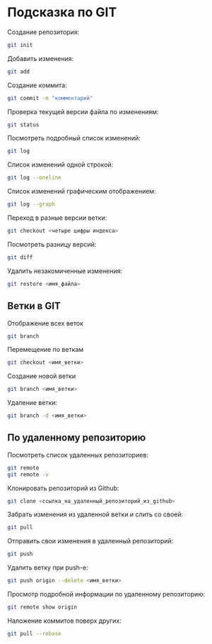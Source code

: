 # Подсказка по GIT

Создание репозитория:
```sh
git init
```
Добавить изменения:
```sh
git add
```
Создание коммита:
```sh
git commit -m "комментарий"
```
Проверка текущей версии файла по изменениям:
```sh
git status
```
Посмотреть подробный список изменений:
```sh
git log
```
Список изменений одной строкой:
```sh
git log --oneline
```
Список изменений графическим отображением:
```sh
git log --graph
```
Переход в разные версии ветки:
```sh
git checkout <четыре цифры индекса>
```
Посмотреть разницу версий:
```sh
git diff
```
Удалить незакомиченные изменения:
```sh
git restore <имя_файла>
```
## Ветки в GIT

Отображение всех веток
```sh
git branch
```
Перемещение по веткам 
```sh
git checkout <имя_ветки>
```
Создание новой ветки
```sh
git branch <имя_ветки>
```
Удаление ветки:
```sh
git branch -d <имя_ветки>
```
## По удаленному репозиторию 

Посмотреть список удаленных репозиториев:
```sh
git remote 
git remote -v
```
Клонировать репозиторий из Github:
```sh
git clone <ссылка_на_удаленный_репозиторий_из_github>
```
Забрать изменения из удаленной ветки и слить со своей:
```sh
git pull
```
Отправить свои изменения в удаленный репозиторий:
```sh
git push
```
Удалить ветку при push-е:
```sh
git push origin --delete <имя_ветки>
```
Просмотр подробной информации по удаленному репозиторию:
```sh
git remote show origin
```
Наложение коммитов поверх других:
```sh
git pull --rebase
```
